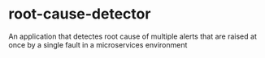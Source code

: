 # root-cause-detector
An application that detectes root cause of multiple alerts that are raised at once by a single fault in a microservices environment
